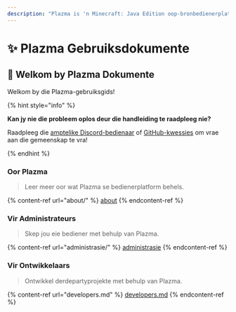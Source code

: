 ```yaml
---
description: "Plazma is 'n Minecraft: Java Edition oop-bronbedienerplatform met eksperimentele optimalisering op papier en aanpassing van verskeie speel-meganismes."
---
```


# ✨ Plazma Gebruiksdokumente

## 👋 Welkom by Plazma Dokumente

Welkom by die Plazma-gebruiksgids!

{% hint style="info" %}

**Kan jy nie die probleem oplos deur die handleiding te raadpleeg nie?**

Raadpleeg die [amptelike Discord-bedienaar](https://discord.gg/MmfC52K8A8) of [GitHub-kwessies](https://github.com/PlazmaMC/PlazmaBukkit/issues) om vrae aan die gemeenskap te vra!

{% endhint %}

### Oor Plazma

> Leer meer oor wat Plazma se bedienerplatform behels.

{% content-ref url="about/" %}
[about](about/)
{% endcontent-ref %}

### Vir Administrateurs

> Skep jou eie bediener met behulp van Plazma.

{% content-ref url="administrasie/" %}
[administrasie](administrasie/)
{% endcontent-ref %}

### Vir Ontwikkelaars

> Ontwikkel derdepartyprojekte met behulp van Plazma.

{% content-ref url="developers.md" %}
[developers.md](developers.md)
{% endcontent-ref %}

